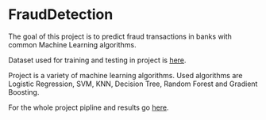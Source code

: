 # FraudDetection 
The goal of this project is to predict fraud transactions in banks with common Machine Learning algorithms.

Dataset used for training and testing in project is [here](https://github.com/Uros-Petkovic/FraudDetection/blob/main/Dataset.csv).

Project is a variety of machine learning algorithms. Used algorithms are Logistic Regression, SVM, KNN, Decision Tree, Random Forest and Gradient Boosting.

For the whole project pipline and results go [here](https://github.com/Uros-Petkovic/FraudDetection/blob/main/FraudDetection.ipynb).
